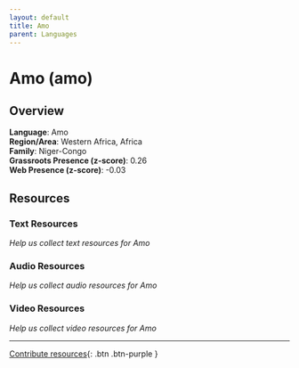 ```yaml
---
layout: default
title: Amo
parent: Languages
---
```


# Amo (amo)

## Overview

**Language**: Amo  
**Region/Area**: Western Africa, Africa  
**Family**: Niger-Congo  
**Grassroots Presence (z-score)**: 0.26  
**Web Presence (z-score)**: -0.03  

## Resources

### Text Resources
*Help us collect text resources for Amo*

### Audio Resources
*Help us collect audio resources for Amo*

### Video Resources
*Help us collect video resources for Amo*

---

[Contribute resources](https://forms.office.com/e/1SfLJx3u1r){: .btn .btn-purple }
